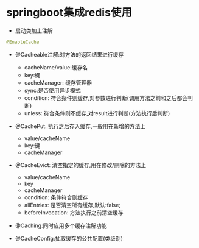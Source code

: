 # springboot集成redis使用

- 启动类加上注解

```java
@EnableCache
```

- @Cacheable注解:对方法的返回结果进行缓存
  - cacheName/value:缓存名
  - key:键
  - cacheManager: 缓存管理器
  - sync:是否使用异步模式
  - condition: 符合条件则缓存,对参数进行判断(调用方法之前和之后都会判断)
  - unless: 符合条件则不缓存,对result进行判断(方法执行后判断)
- @CachePut: 执行之后存入缓存,一般用在新增的方法上
  - value/cacheName
  - key:键
  - cacheManager
- @CacheEvict: 清空指定的缓存,用在修改/删除的方法上
  - value/cacheName
  - key
  - cacheManager
  - condition: 条件符合则缓存
  - allEntries: 是否清空所有缓存,默认:false;
  - beforeInvocation: 方法执行之前清空缓存
- @Caching:同时应用多个缓存注解功能

- @CacheConfig:抽取缓存的公共配置(类级别)

  